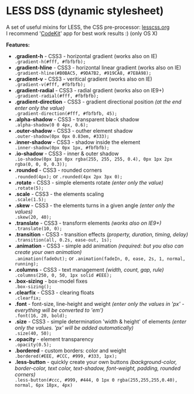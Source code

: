 LESS DSS (dynamic stylesheet)
=============

A set of useful mixins for LESS, the CSS pre-processor: <a href="http://lesscss.org" target="_blank">lesscss.org</a>
<br/>I recommend '<a href="http://incident57.com/codekit/" target="_blank">CodeKit</a>' app for best work results :) (only OS X)

   <b>Features:</b>

 <ul>
   <li><b>.gradient-h</b>            - CSS3 - horizontal gradient (works also on IE)</li>
   <code>.gradient-h(#fff, #fbfbfb);</code>

   <li><b>.gradient-hline</b>         - CSS3 - horizontal linear gradient (works also on IE)</li>
   <code>.gradient-hline(#B0BAC5, #9DA7B2, #919CA8, #7E8A98);</code>

   <li><b>.gradient-v</b>            - CSS3 - veritical gradient (works also on IE)</li>
   <code>.gradient-v(#fff, #fbfbfb);</code>

   <li><b>.gradient-radial</b>       - CSS3 - radial gradient (works also on IE9+)</li>
   <code>.gradient-radial(#fff, #fbfbfb);</code>

   <li><b>.gradient-direction</b>    - CSS3 - gradient directional position <i>(at the end enter only the value)</i></li>
   <code>.gradient-direction(#fff, #fbfbfb, 45);</code>

   <br/>

   <li><b>.alpha-shadow</b>          - CSS3 - transparent black shadow</li>
   <code>.alpha-shadow(0 0 4px, 0.6);</code>

   <li><b>.outer-shadow</b>          - CSS3 - outher element shadow</li>
   <code>.outer-shadow(0px 0px 0.83em, #333);</code>

   <li><b>.inner-shadow</b>          - CSS3 - shadow inside the element</li>
   <code>.inner-shadow(0px 0px 1px, #fbfbfb);</code>

   <li><b>.io-shadow</b>             - CSS3 - inner & outer shadow</li>
   <code>.io-shadow(0px 1px 0px rgba(255, 255, 255, 0.4), 0px 1px 2px rgba(0, 0, 0, 0.3));</code>

   <br/>

   <li><b>.rounded</b>               - CSS3 - rounded corners</li>
   <code>.rounded(4px);</code> or <code>.rounded(4px 2px 3px 0);</code>

   <li><b>.rotate</b>                - CSS3 - simple elements rotate <i>(enter only the value)</i></li>
   <code>.rotate(5);</code>

   <li><b>.scale</b>                 - CSS3 - the elements scaling</li>
   <code>.scale(1.5);</code>

   <li><b>.skew</b>                  - CSS3 - the elements turns in a given angle <i>(enter only the values)</i></li>
   <code>.skew(20, 40);</code>

   <li><b>.translate</b>             - CSS3 - transform elements <i>(works also on IE9+)</i></li>
   <code>.translate(10, 0);</code>

   <li><b>.transition</b>            - CSS3 - transition effects <i>(property, duration, timing, delay)</i></li>
   <code>.transition(all, 0.2s, ease-out, 1s);</code>

   <li><b>.animation</b>             - CSS3 - simple add animation <i>(required: <http://daneden.me/animate/> but you also can create your own animation)</i></li>
   <code>.animation(fadeOut);</code> or <code>.animation(fadeIn, 0, ease, 2s, 1, normal, running);</code>

   <br/>

   <li><b>.columns</b>               - CSS3 - text management <i>(width, count, gap, rule)</i></li>
   <code>.columns(250, 0, 50, 1px solid #EEE);</code>

   <br/>

   <li><b>.box-sizing</b>            - box-model fixes</li>
   <code>.box-sizing();</code>

   <li><b>.clearfix</b>              - CSS3 - clearing floats</li>
   <code>.clearfix;</code>

   <li><b>.font</b>                  - font-size, line-height and weight <i>(enter only the values ​​in 'px' - everything will be converted to 'em')</i></li>
   <code>.font(16, 20, bold);</code>

   <li><b>.size</b>                  - CSS3 - simple determination 'width & height' of elements <i>(enter only the values. 'px' will be added automatically)</i></li>
   <code>.size(40, 50);</code>

   <li><b>.opacity</b>               - element transparency</li>
   <code>.opacity(0.5);</code>

   <li><b>.bordered</b>              - custom borders: color and weight</li> 
   <code>.bordered(#EEE, #CCC, #999, #333, 1px);</code>

   <li><b>.less-button</b>               - quickly create your own buttons <i>(background-color, border-color, text color, text-shadow, font-weight, padding, rounded corners)</i></li>
   <code>.less-button(#ccc, #999, #444, 0 1px 0 rgba(255,255,255,0.40), normal, 6px 18px, 4px)</code>
 </ul>